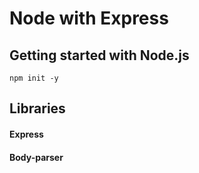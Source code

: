 # Node with Express

## Getting started with Node.js

```
npm init -y
```

## Libraries
#### Express
#### Body-parser
